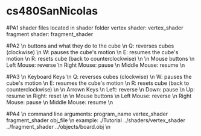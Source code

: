 # cs480SanNicolas

#PA1
shader files located in shader folder
vertex shader: vertex_shader
fragment shader: fragment_shader

#PA2
\n
buttons and what they do to the cube \n
Q: reverses cubes (clockwise) \n
W: pauses the cube's motion \n
E: resumes the cube's motion \n
R: resets cube (back to counterclockwise) \n
\n
Mouse buttons \n
Left Mouse: reverse \n
Right Mouse: pause \n
Middle Mouse: resume \n

#PA3
\n
Keyboard Keys \n
Q: reverses cubes (clockwise) \n
W: pauses the cube's motion \n
E: resumes the cube's motion \n
R: resets cube (back to counterclockwise) \n
\n
Arrown Keys \n
Left: reverse \n
Down: pause \n
Up: resume \n
Right: reset \n
\n
Mouse buttons \n
Left Mouse: reverse \n
Right Mouse: pause \n
Middle Mouse: resume \n

#PA4
\n
command line arguments: program_name vertex_shader fragment_shader obj_file \n
example: ./Tutorial ../shaders/vertex_shader ../fragment_shader ../objects/board.obj \n

